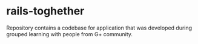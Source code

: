 rails-toghether
===============

Repository contains a codebase for application that was developed during grouped learning with people from G+ community.